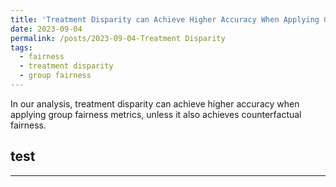 ```yaml
---
title: 'Treatment Disparity can Achieve Higher Accuracy When Applying Group Fairness Metrics'
date: 2023-09-04
permalink: /posts/2023-09-04-Treatment Disparity
tags:
  - fairness
  - treatment disparity
  - group fairness
---
```


In our analysis, treatment disparity can achieve higher accuracy when applying group fairness metrics, unless it also achieves counterfactual fairness.



## test

------